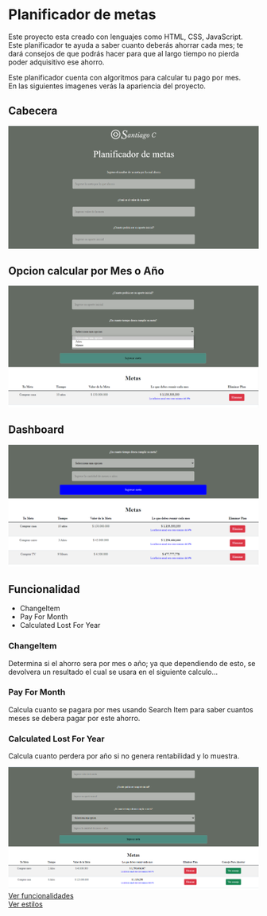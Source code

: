 <h1>Planificador de metas</h1>
<p>Este proyecto esta creado con lenguajes como HTML, CSS, JavaScript.<br>Este planificador te ayuda a saber cuanto deberás ahorrar cada mes; te dará consejos de que podrás hacer para que al largo tiempo no pierda poder adquisitivo ese ahorro.</p>
<p>Este planificador cuenta con algoritmos para calcular tu pago por mes.<br>En las siguientes imagenes verás la apariencia del proyecto.</p>
<h2>Cabecera</h2>
<img src="https://github.com/santicl/planeador-de-metas-o-objetivos/blob/master/capturas-img/cap1.png"/>
<h2>Opcion calcular por Mes o Año</h2>
<img src="https://github.com/santicl/planeador-de-metas-o-objetivos/blob/master/capturas-img/cap2.png"/>
<h2>Dashboard</h2>
<img src="https://github.com/santicl/planeador-de-metas-o-objetivos/blob/master/capturas-img/cap3.png"/>
<h2>Funcionalidad</h2>
<ul>
<li>ChangeItem</li>
<li>Pay For Month</li>
<li>Calculated Lost For Year</li>
</ul>
<h3>ChangeItem</h3>
<p>Determina si el ahorro sera por mes o año; ya que dependiendo de esto, se devolvera un resultado el cual se usara en el siguiente calculo...</p>
<h3>Pay For Month</h3>
<p>Calcula cuanto se pagara por mes usando Search Item para saber cuantos meses se debera pagar por este ahorro.</p>
<h3>Calculated Lost For Year</h3>
<p>Calcula cuanto perdera por año si no genera rentabilidad y lo muestra.</p>
<img src="https://github.com/santicl/planeador-de-metas-o-objetivos/blob/master/capturas-img/cap4.png"/>
<a href="https://github.com/santicl/planeador-de-metas-o-objetivos/blob/master/app.js">Ver funcionalidades<br></a>
<a href="https://github.com/santicl/planeador-de-metas-o-objetivos/blob/master/style.css">Ver estilos</a>
